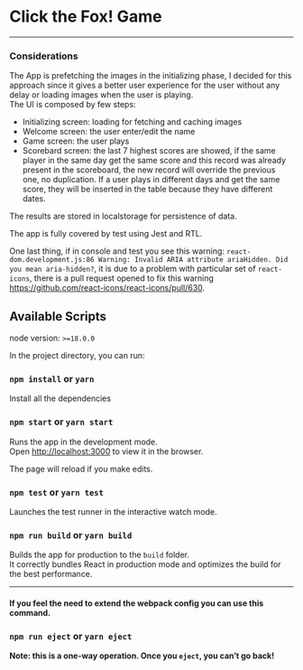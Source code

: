 # Click the Fox! Game
---
### Considerations

The App is prefetching the images in the initializing phase, I decided for this approach since it gives a better user experience for the user without any delay or loading images when the user is playing.\
The UI is composed by few steps:
- Initializing screen: loading for fetching and caching images 
- Welcome screen: the user enter/edit the name
- Game screen: the user plays
- Scorebard screen: the last 7 highest scores are showed, if the same player in the same day get the same score and this record was already present in the scoreboard, the new record will override the previous one, no duplication. If a user plays in different days and get the same score, they will be inserted in the table because they have different dates.

The results are stored in localstorage for persistence of data.

The app is fully covered by test using Jest and RTL.

One last thing, if in console and test you see this warning: `react-dom.development.js:86 Warning: Invalid ARIA attribute ariaHidden. Did you mean aria-hidden?`, it is due to a problem with particular set of `react-icons`, there is a pull request opened to fix this warning https://github.com/react-icons/react-icons/pull/630.

## Available Scripts
node version: `>=18.0.0`

In the project directory, you can run:

### `npm install` or `yarn`
Install all the dependencies

### `npm start` or `yarn start`
Runs the app in the development mode.\
Open [http://localhost:3000](http://localhost:3000) to view it in the browser.

The page will reload if you make edits.

### `npm test` or `yarn test`
Launches the test runner in the interactive watch mode.

### `npm run build` or `yarn build`
Builds the app for production to the `build` folder.\
It correctly bundles React in production mode and optimizes the build for the best performance.

---

#### If you feel the need to extend the webpack config you can use this command.

### `npm run eject` or `yarn eject`
**Note: this is a one-way operation. Once you `eject`, you can’t go back!**

